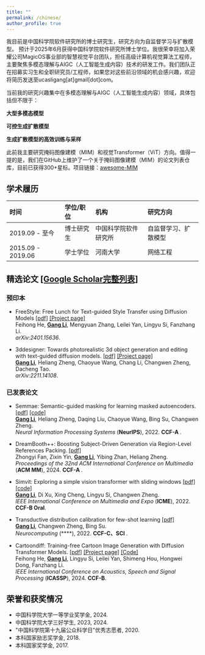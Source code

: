 ```yaml
---
title: ""
permalink: /chinese/
author_profile: true
---
```


我目前是中国科学院软件研究所的博士研究生，研究方向为自监督学习与扩散模型。
预计于2025年6月获得中国科学院软件研究所博士学位。我很荣幸将加入荣耀公司MagicOS事业部的智慧视觉平台团队，担任高级计算机视觉算法工程师，主要聚焦多模态理解与AIGC（人工智能生成内容）技术的研发工作。我们团队正在招募实习生和全职研究员/工程师，如果您对这些前沿领域的机会感兴趣，欢迎将简历发送至ucasligang[at]gmail[dot]com。

当前我的研究兴趣集中在多模态理解与AIGC（人工智能生成内容）领域，具体包括但不限于：

**大型多模态模型**

**可控生成扩散模型**

**生成扩散模型的高效训练与采样**

此前我主要研究掩码图像建模（MIM）和视觉Transformer（ViT）方向。值得一提的是，我们在GitHub上维护了一个关于掩码图像建模（MIM）的论文列表仓库，目前已获得300+星标。项目链接：[awesome-MIM](https://github.com/ucasligang/awesome-MIM)

## 学术履历

| 时间               | 学位/职位                                                  | 机构                                   | 研究方向                                    |
|:-------------------| :---------------------------------------------------------- | :------------------------------------- | :------------------------------------------ |
| 2019.09 - 至今    | 博士研究生                                                 | 中国科学院软件研究所         | 自监督学习、扩散模型          |
| 2015.09 - 2019.06 | 学士学位                                                   | 河南大学                           | 网络工程                      |

## 精选论文 [[Google Scholar完整列表]](https://scholar.google.com/citations?user=StWrqHIAAAAJ&hl=zh-CN)
### 预印本
* FreeStyle: Free Lunch for Text-guided Style Transfer using Diffusion Models
[[pdf]](https://arxiv.org/pdf/2401.15636.pdf) [[Project page]](https://freestylefreelunch.github.io/) <br>
Feihong He, <u><b>Gang Li</b></u>, Mengyuan Zhang, Leilei Yan, Lingyu Si, Fanzhang Li.  <br>
<i> arXiv:2401.15636</i>.

* 3ddesigner: Towards photorealistic 3d object generation and editing with text-guided diffusion models.
[[pdf]](https://arxiv.org/pdf/2211.14108) [[Project page]](https://3ddesigner-diffusion.github.io/) <br> 
<u><b>Gang Li</b></u>, Heliang Zheng, Chaoyue Wang, Chang Li, Changwen Zheng, Dacheng Tao.  <br>
<i> arXiv:2211.14108</i>.

### 已发表论文

* Semmae: Semantic-guided masking for learning masked autoencoders.
[[pdf]](https://proceedings.neurips.cc/paper_files/paper/2022/file/5c186016d0844767209dc36e9e61441b-Paper-Conference.pdf)
[[code]](https://github.com/ucasligang/SemMAE) <br>
<u><b>Gang Li</b></u>, Heliang Zheng, Daqing Liu, Chaoyue Wang, Bing Su, Changwen Zheng. <br>
<i>Neural Information Processing Systems</i> (**NeurIPS**), 2022. <b>CCF-A </b>.

* DreamBooth++: Boosting Subject-Driven Generation via Region-Level References Packing.
[[pdf]](https://openreview.net/pdf?id=06c7e989wH) <br>
Zhongyi Fan, Zixin Yin, <u><b>Gang Li</b></u>, Yibing Zhan, Heliang Zheng. <br>
<i>Proceedings of the 32nd ACM International Conference on Multimedia</i> (**ACM MM**), 2024. <b>CCF-A </b>.

* Simvit: Exploring a simple vision transformer with sliding windows
[[pdf]](https://arxiv.org/pdf/2112.13085.pdf) [[code]](https://github.com/ucasligang/SimViT) <br>
<u><b>Gang Li</b></u>, Di Xu, Xing Cheng, Lingyu Si, Changwen Zheng. <br>
<i>IEEE International Conference on Multimedia and Expo</i> (**ICME**), 2022. <b>CCF-B Oral</b>.

* Transductive distribution calibration for few-shot learning
[[pdf]](https://www.sciencedirect.com/science/article/abs/pii/S0925231222006634) <br>
<u><b>Gang Li</b></u>, Changwen Zheng, Bing Su. <br>
<i>Neurocomputing</i> (****), 2022. <b>CCF-C、SCI </b>.

* Cartoondiff: Training-free Cartoon Image Generation with Diffusion Transformer Models.
[[pdf]](https://arxiv.org/pdf/2309.08251.pdf)
 [[Project page]](https://cartoondiff.github.io/) [[Code]](https://github.com/CartoonDiff/CartoonDiff) <br>
Feihong He, <u><b>Gang Li</b></u>, Lingyu Si, Leilei Yan, Shimeng Hou, Hongwei Dong, Fanzhang Li.  <br>
<i>IEEE International Conference on Acoustics, Speech and Signal Processing</i> (**ICASSP**), 2024. <b>CCF-B</b>.



## 荣誉和获奖情况

* 中国科学院大学一等学业奖学金, 2024.
* 中国科学院大学三好学生, 2023, 2024.
* "中国科学院第十九届公众科学日"优秀志愿者, 2020.
* 本科国家励志奖学金, 2018.
* 本科国家奖学金, 2017.
